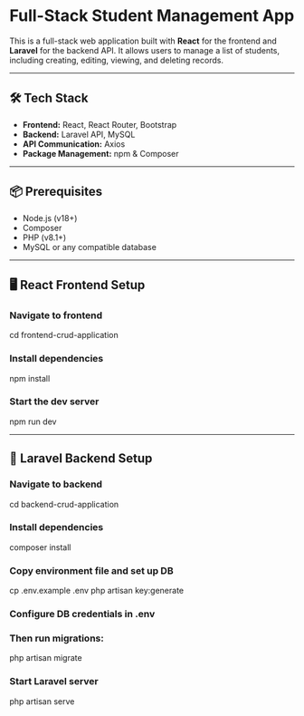 # Full-Stack Student Management App

This is a full-stack web application built with **React** for the frontend and **Laravel** for the backend API. It allows users to manage a list of students, including creating, editing, viewing, and deleting records.

---

## 🛠️ Tech Stack

- **Frontend:** React, React Router, Bootstrap
- **Backend:** Laravel API, MySQL
- **API Communication:** Axios
- **Package Management:** npm & Composer

---

## 📦 Prerequisites

- Node.js (v18+)
- Composer
- PHP (v8.1+)
- MySQL or any compatible database

---

## 🖥️ React Frontend Setup 

### Navigate to frontend
cd frontend-crud-application

### Install dependencies
npm install

### Start the dev server
npm run dev

---

## 🧱 Laravel Backend Setup 

### Navigate to backend
cd backend-crud-application

### Install dependencies
composer install

### Copy environment file and set up DB
cp .env.example .env
php artisan key:generate

### Configure DB credentials in .env
### Then run migrations:
php artisan migrate

### Start Laravel server
php artisan serve
